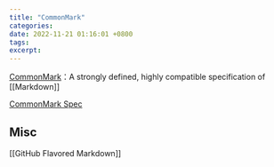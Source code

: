 ```yaml
---
title: "CommonMark"
categories: 
date: 2022-11-21 01:16:01 +0800
tags: 
excerpt: 
---
```


[CommonMark](https://commonmark.org/)：A strongly defined, highly compatible specification of [[Markdown]]

[CommonMark Spec](https://spec.commonmark.org/0.30/)




## Misc

[[GitHub Flavored Markdown]]


